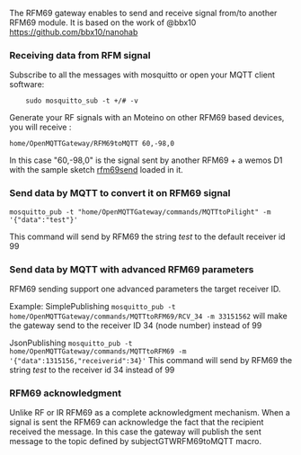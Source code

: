 
The RFM69 gateway enables to send and receive signal from/to another RFM69 module. It is based on the work of @bbx10 https://github.com/bbx10/nanohab

### Receiving data from RFM signal

Subscribe to all the messages with mosquitto or open your MQTT client software:

`    sudo mosquitto_sub -t +/# -v`

Generate your RF signals with an Moteino on other RFM69 based devices, you will receive :

`home/OpenMQTTGateway/RFM69toMQTT 60,-98,0`

In this case "60,-98,0" is the signal sent by another RFM69 + a wemos D1 with the sample sketch [rfm69send](https://github.com/1technophile/rfm69send/blob/master/rfm69send.ino) loaded in it.

### Send data by MQTT to convert it on RFM69 signal 
`mosquitto_pub -t "home/OpenMQTTGateway/commands/MQTTtoPilight" -m '{"data":"test"}'`

This command will send by RFM69 the string *test* to the default receiver id 99

### Send data by MQTT with advanced RFM69 parameters

RFM69 sending support one advanced parameters the target receiver ID.

Example:
SimplePublishing
`mosquitto_pub -t home/OpenMQTTGateway/commands/MQTTtoRFM69/RCV_34 -m 33151562`
will make the gateway send to the receiver ID 34 (node number) instead of 99

JsonPublishing
`mosquitto_pub -t home/OpenMQTTGateway/commands/MQTTtoRFM69 -m '{"data":1315156,"receiverid":34}'`
This command will send by RFM69 the string *test* to the receiver id 34 instead of 99

### RFM69 acknowledgment
Unlike RF or IR RFM69 as a complete acknowledgment mechanism. When a signal is sent the RFM69 can acknowledge the fact that the recipient received the message.
In this case the gateway will publish the sent message to the topic defined by subjectGTWRFM69toMQTT macro.
